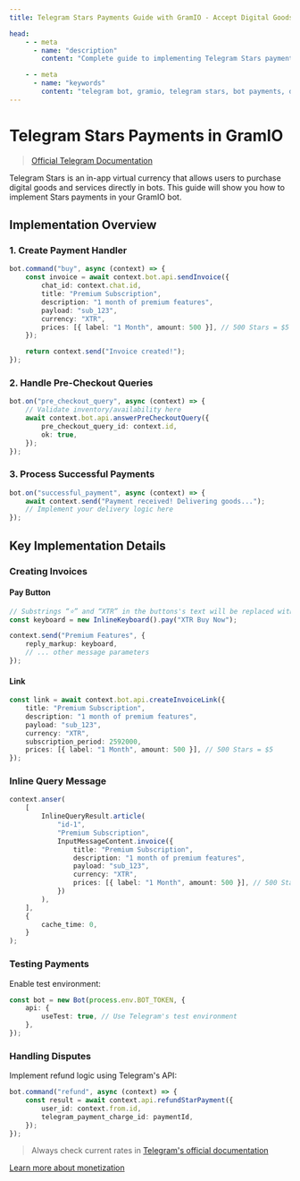 ```yaml
---
title: Telegram Stars Payments Guide with GramIO - Accept Digital Goods Payments

head:
    - - meta
      - name: "description"
        content: "Complete guide to implementing Telegram Stars payments in your GramIO bot. Learn to handle digital goods transactions, create invoices, process payments, and comply with Telegram's policies."

    - - meta
      - name: "keywords"
        content: "telegram bot, gramio, telegram stars, bot payments, digital goods, telegram payments api, stars payments, gramio payment handling, telegram invoice, pre checkout query, payment disputes, stars refunds"
---
```


# Telegram Stars Payments in GramIO

> [Official Telegram Documentation](https://core.telegram.org/bots/payments-stars)

Telegram Stars is an in-app virtual currency that allows users to purchase digital goods and services directly in bots. This guide will show you how to implement Stars payments in your GramIO bot.

## Implementation Overview

### 1. Create Payment Handler

```typescript
bot.command("buy", async (context) => {
    const invoice = await context.bot.api.sendInvoice({
        chat_id: context.chat.id,
        title: "Premium Subscription",
        description: "1 month of premium features",
        payload: "sub_123",
        currency: "XTR",
        prices: [{ label: "1 Month", amount: 500 }], // 500 Stars = $5
    });

    return context.send("Invoice created!");
});
```

### 2. Handle Pre-Checkout Queries

```typescript
bot.on("pre_checkout_query", async (context) => {
    // Validate inventory/availability here
    await context.bot.api.answerPreCheckoutQuery({
        pre_checkout_query_id: context.id,
        ok: true,
    });
});
```

### 3. Process Successful Payments

```typescript
bot.on("successful_payment", async (context) => {
    await context.send("Payment received! Delivering goods...");
    // Implement your delivery logic here
});
```

## Key Implementation Details

### Creating Invoices

#### Pay Button

```typescript
// Substrings “⭐” and “XTR” in the buttons's text will be replaced with a Telegram Star icon.
const keyboard = new InlineKeyboard().pay("XTR Buy Now");

context.send("Premium Features", {
    reply_markup: keyboard,
    // ... other message parameters
});
```

#### Link

```ts
const link = await context.bot.api.createInvoiceLink({
    title: "Premium Subscription",
    description: "1 month of premium features",
    payload: "sub_123",
    currency: "XTR",
    subscription_period: 2592000,
    prices: [{ label: "1 Month", amount: 500 }], // 500 Stars = $5
});
```

### Inline Query Message

```ts
context.anser(
    [
        InlineQueryResult.article(
            "id-1",
            "Premium Subscription",
            InputMessageContent.invoice({
                title: "Premium Subscription",
                description: "1 month of premium features",
                payload: "sub_123",
                currency: "XTR",
                prices: [{ label: "1 Month", amount: 500 }], // 500 Stars = $5
            })
        ),
    ],
    {
        cache_time: 0,
    }
);
```

### Testing Payments

Enable test environment:

```typescript
const bot = new Bot(process.env.BOT_TOKEN, {
    api: {
        useTest: true, // Use Telegram's test environment
    },
});
```

### Handling Disputes

Implement refund logic using Telegram's API:

```typescript
bot.command("refund", async (context) => {
    const result = await context.api.refundStarPayment({
        user_id: context.from.id,
        telegram_payment_charge_id: paymentId,
    });
});
```

> Always check current rates in [Telegram's official documentation](https://core.telegram.org/bots/payments)

[Learn more about monetization](https://promote.telegram.org/)

